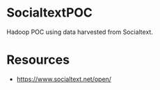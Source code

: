 SocialtextPOC
=============

Hadoop POC using data harvested from Socialtext.

Resources
=============

* https://www.socialtext.net/open/
